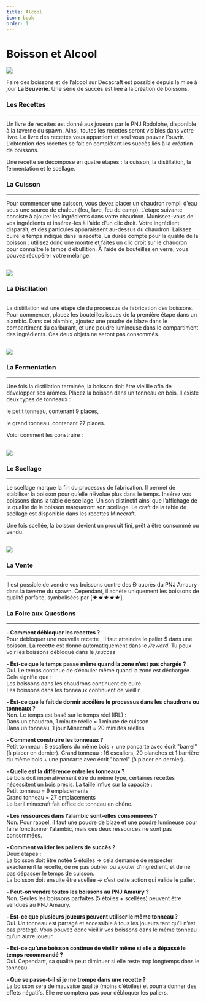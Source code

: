 ```yaml
---
title: Alcool
icon: book
order: 1
---
```

# Boisson et Alcool
![ ](logo_decacraft_beuverie.png)

Faire des boissons et de l’alcool sur Decacraft est possible depuis la mise à jour **La Beuverie**. Une série de succès est liée à la création de boissons.

### Les Recettes
---
Un livre de recettes est donné aux joueurs par le PNJ Rodolphe, disponible à la taverne du spawn. Ainsi, toutes les recettes seront visibles dans votre livre.
Le livre des recettes vous appartient et seul vous pouvez l’ouvrir.
L’obtention des recettes se fait en complétant les succès liés à la création de boissons.

Une recette se décompose en quatre étapes : la cuisson, la distillation, la fermentation et le scellage.

### La Cuisson
---
Pour commencer une cuisson, vous devez placer un chaudron rempli d’eau sous une source de chaleur (feu, lave, feu de camp).
L’étape suivante consiste à ajouter les ingrédients dans votre chaudron. Munissez-vous de vos ingrédients et insérez-les à l’aide d’un clic droit.
Votre ingrédient disparaît, et des particules apparaissent au-dessus du chaudron.
Laissez cuire le temps indiqué dans la recette. La durée compte pour la qualité de la boisson : utilisez donc une montre et faites un clic droit sur le chaudron pour connaître le temps d’ébullition.
À l’aide de bouteilles en verre, vous pouvez récupérer votre mélange.

![ ](different_chaudron.png)
---

### La Distillation
---
La distillation est une étape clé du processus de fabrication des boissons.
Pour commencer, placez les bouteilles issues de la première étape dans un alambic.
Dans cet alambic, ajoutez une poudre de blaze dans le compartiment du carburant, et une poudre lumineuse dans le compartiment des ingrédients.
Ces deux objets ne seront pas consommés.

![ ](alambic_alcool.png)
---

### La Fermentation
---
Une fois la distillation terminée, la boisson doit être vieillie afin de développer ses arômes.
Placez la boisson dans un tonneau en bois. Il existe deux types de tonneaux :

le petit tonneau, contenant 9 places,

le grand tonneau, contenant 27 places.

Voici comment les construire :

![ ](exemple_tonneau.png)
---

### Le Scellage
---

Le scellage marque la fin du processus de fabrication. Il permet de stabiliser la boisson pour qu’elle n’évolue plus dans le temps.
Insérez vos boissons dans la table de scellage. Un son distinctif ainsi que l’affichage de la qualité de la boisson marqueront son scellage.
Le craft de la table de scellage est disponible dans les recettes Minecraft.

Une fois scellée, la boisson devient un produit fini, prêt à être consommé ou vendu.

![ ](craft_table_scellage.png)
---

### La Vente
---

Il est possible de vendre vos boissons contre des Ð auprès du PNJ Amaury dans la taverne du spawn.
Cependant, il achète uniquement les boissons de qualité parfaite, symbolisées par [★★★★★].

### La Foire aux Questions
---

**- Comment débloquer les recettes ?**  
Pour débloquer une nouvelle recette , il faut atteindre le palier 5 dans une boisson. La recette est donné automatiquement dans le */reward*. Tu peux voir les boissons débloqué dans le */succes*

**- Est-ce que le temps passe même quand la zone n’est pas chargée ?**  
Oui. Le temps continue de s’écouler même quand la zone est déchargée. 
Cela signifie que :   
Les boissons dans les chaudrons continuent de cuire.  
Les boissons dans les tonneaux continuent de vieillir.

**- Est-ce que le fait de dormir accélère le processus dans les chaudrons ou tonneaux ?**  
Non. Le temps est basé sur le temps réel (IRL) :  
Dans un chaudron, 1 minute réelle = 1 minute de cuisson  
Dans un tonneau, 1 jour Minecraft = 20 minutes réelles

**- Comment construire les tonneaux ?**  
Petit tonneau : 8 escaliers du même bois + une pancarte avec écrit "barrel" (à placer en dernier).
Grand tonneau : 16 escaliers, 20 planches et 1 barrière du même bois + une pancarte avec écrit "barrel" (à placer en dernier).

**- Quelle est la différence entre les tonneaux ?**  
Le bois doit impérativement être du même type, certaines recettes nécessitent un bois précis.
La taille influe sur la capacité :  
Petit tonneau = 9 emplacements  
Grand tonneau = 27 emplacements  
Le baril minecraft fait office de tonneau en chêne.

**- Les ressources dans l’alambic sont-elles consommées ?**  
Non. Pour rappel, il faut une poudre de blaze et une poudre lumineuse pour faire fonctionner l’alambic, mais ces deux ressources ne sont pas consommées.

**- Comment valider les paliers de succès ?**  
Deux étapes :  
La boisson doit être notée 5 étoiles → cela demande de respecter exactement la recette, de ne pas oublier ou ajouter d’ingrédient, et de ne pas dépasser le temps de cuisson.  
La boisson doit ensuite être scellée → c’est cette action qui valide le palier.

**- Peut-on vendre toutes les boissons au PNJ Amaury ?**  
Non. Seules les boissons parfaites (5 étoiles + scellées) peuvent être vendues au PNJ Amaury.

**- Est-ce que plusieurs joueurs peuvent utiliser le même tonneau ?**  
Oui. Un tonneau est partagé et accessible à tous les joueurs tant qu’il n’est pas protégé. Vous pouvez donc vieillir vos boissons dans le même tonneau qu’un autre joueur.

**- Est-ce qu’une boisson continue de vieillir même si elle a dépassé le temps recommandé ?**  
Oui. Cependant, sa qualité peut diminuer si elle reste trop longtemps dans le tonneau.

**- Que se passe-t-il si je me trompe dans une recette ?**  
La boisson sera de mauvaise qualité (moins d’étoiles) et pourra donner des effets négatifs. Elle ne comptera pas pour débloquer les paliers.
